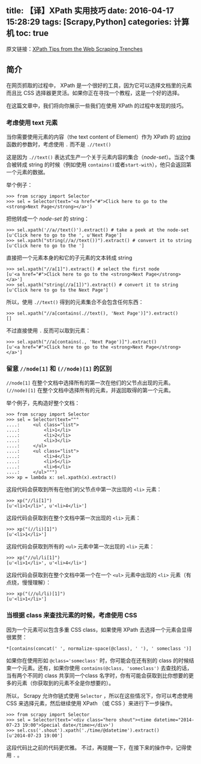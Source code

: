 title: 【译】XPath 实用技巧
date: 2016-04-17 15:28:29
tags: [Scrapy,Python]
categories: 计算机
toc: true
---


原文链接：[XPath Tips from the Web Scraping Trenches](https://blog.scrapinghub.com/2014/07/17/xpath-tips-from-the-web-scraping-trenches/)

## 简介
在网页抓取的过程中， XPath 是一个很好的工具，因为它可以选择文档里的元素而且比 CSS 选择器更灵活。如果你正在寻找一个教程，这是一个好的选择。

在这篇文章中，我们将向你展示一些我们在使用 XPath 的过程中发现的技巧。


### 考虑使用 text 元素
当你需要使用元素的内容（the text content of Element）作为 XPath 的 [string](http://www.w3.org/TR/xpath/#section-String-Functions) 函数的参数时，考虑使用 `.` 而不是 `.//text()`

这是因为 `.//text()` 表达式生产一个关于元素内容的集合（*node-set*）。当这个集合被转成 string 的时候（例如使用 `contains()`或者`start-with`），他只会返回第一个元素的数据。

举个例子：
```
>>> from scrapy import Selector
>>> sel = Selector(text='<a href="#">Click here to go to the <strong>Next Page</strong></a>')
```

把他转成一个 *node-set* 的 string：
```
>>> sel.xpath('//a//text()').extract() # take a peek at the node-set
[u'Click here to go to the ', u'Next Page']
>>> sel.xpath("string(//a//text())").extract() # convert it to string
[u'Click here to go to the ']
```

直接把一个元素本身的和它的子元素的文本转成 string
```
>>> sel.xpath("//a[1]").extract() # select the first node
[u'<a href="#">Click here to go to the <strong>Next Page</strong></a>']
>>> sel.xpath("string(//a[1])").extract() # convert it to string
[u'Click here to go to the Next Page']
```

所以，使用 `.//text()` 得到的元素集合不会包含任何东西：
```
>>> sel.xpath("//a[contains(.//text(), 'Next Page')]").extract()
[]
```

不过直接使用 `.` 反而可以取到元素：
```
>>> sel.xpath("//a[contains(., 'Next Page')]").extract()
[u'<a href="#">Click here to go to the <strong>Next Page</strong></a>']
```

### 留意 `//node[1]` 和 `(//node)[1]` 的区别
`//node[1]` 在整个文档中选择所有的第一次在他们的父节点出现的元素。
`(//node)[1]` 在整个文档中选择所有的元素，并返回取得的第一个元素。

举个例子，先构造好整个文档：
```
>>> from scrapy import Selector
>>> sel = Selector(text="""
....:     <ul class="list">
....:         <li>1</li>
....:         <li>2</li>
....:         <li>3</li>
....:     </ul>
....:     <ul class="list">
....:         <li>4</li>
....:         <li>5</li>
....:         <li>6</li>
....:     </ul>""")
>>> xp = lambda x: sel.xpath(x).extract()
```

这段代码会获取到所有在他们的父节点中第一次出现的 `<li>` 元素：
```
>>> xp("//li[1]")
[u'<li>1</li>', u'<li>4</li>']
```

这段代码会获取到在整个文档中第一次出现的 `<li>` 元素：
```
>>> xp("(//li)[1]")
[u'<li>1</li>']
```

这段代码会获取到所有的 `<ul>` 元素中第一次出现的 `<li>` 元素：
```
>>> xp("//ul/li[1]")
[u'<li>1</li>', u'<li>4</li>']
```

这段代码会获取到在整个文档中第一个在一个 `<ul>` 元素中出现的 `<li>` 元素（有点绕，慢慢理解）：
```
>>> xp("(//ul/li)[1]")
[u'<li>1</li>']
```

### 当根据 class 来查找元素的时候，考虑使用 CSS
因为一个元素可以包含多重 CSS class，如果使用 XPath 去选择一个元素会显得很累赘：
```
*[contains(concat(' ', normalize-space(@class), ' '), ' someclass ')]
```

如果你在使用形如 `@class='someclass'` 时，你可能会在还有别的 class 的时候结束一个元素。还有，如果你使用 `contains(@class, 'someclass')` 去查找的话，当有两个不同的 class 共享同一个class 名字时，你有可能会获取到比你想要的更多的元素（你获取到的元素不全是你想要的）。

所以， Scrapy 允许你链式使用 `Selector` ，所以在这些情况下，你可以考虑使用 CSS 来选择元素，然后继续使用 XPath （或 CSS ）来进行下一步操作。
```
>>> from scrapy import Selector
>>> sel = Selector(text='<div class="hero shout"><time datetime="2014-07-23 19:00">Special date</time></div>')
>>> sel.css('.shout').xpath('./time/@datetime').extract()
[u'2014-07-23 19:00']
```
这段代码比之前的代码更优雅。
不过，再提醒一下，在接下来的操作中，记得使用 `.` 。